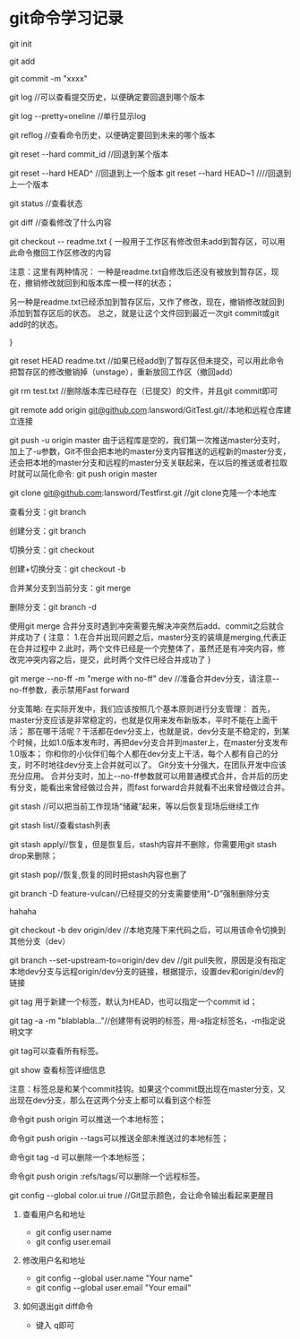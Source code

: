 # git命令学习记录



git init 

git add

git commit -m "xxxx"

git log  //可以查看提交历史，以便确定要回退到哪个版本

git log --pretty=oneline //单行显示log

git reflog  //查看命令历史，以便确定要回到未来的哪个版本

git reset --hard commit_id //回退到某个版本

git reset --hard HEAD^ //回退到上一个版本
git reset --hard HEAD~1 ////回退到上一个版本

git status //查看状态

git diff //查看修改了什么内容

git checkout -- readme.txt
{
一般用于工作区有修改但未add到暂存区，可以用此命令撤回工作区修改的内容

注意：这里有两种情况：
一种是readme.txt自修改后还没有被放到暂存区，现在，撤销修改就回到和版本库一模一样的状态；

另一种是readme.txt已经添加到暂存区后，又作了修改，现在，撤销修改就回到添加到暂存区后的状态。
总之，就是让这个文件回到最近一次git commit或git add时的状态。

}





git reset HEAD readme.txt //如果已经add到了暂存区但未提交，可以用此命令把暂存区的修改撤销掉（unstage），重新放回工作区（撤回add）


git rm test.txt  //删除版本库已经存在（已提交）的文件，并且git commit即可


git remote add origin git@github.com:lansword/GitTest.git//本地和远程仓库建立连接


git push -u origin master
由于远程库是空的，我们第一次推送master分支时，加上了-u参数，Git不但会把本地的master分支内容推送的远程新的master分支，还会把本地的master分支和远程的master分支关联起来，在以后的推送或者拉取时就可以简化命令: git push origin master


git clone git@github.com:lansword/Testfirst.git //git clone克隆一个本地库


查看分支：git branch

创建分支：git branch <name>

切换分支：git checkout <name>

创建+切换分支：git checkout -b <name>

合并某分支到当前分支：git merge <name>

删除分支：git branch -d <name>



使用git merge 合并分支时遇到冲突需要先解决冲突然后add、commit之后就合并成功了
{
注意：
	1.在合并出现问题之后，master分支的装填是merging,代表正在合并过程中
	2.此时，两个文件已经是一个完整体了，虽然还是有冲突内容，修改完冲突内容之后，提交，此时两个文件已经合并成功了
}


 git merge --no-ff -m "merge with no-ff" dev //准备合并dev分支，请注意--no-ff参数，表示禁用Fast forward


分支策略:
在实际开发中，我们应该按照几个基本原则进行分支管理：
首先，master分支应该是非常稳定的，也就是仅用来发布新版本，平时不能在上面干活；
那在哪干活呢？干活都在dev分支上，也就是说，dev分支是不稳定的，到某个时候，比如1.0版本发布时，再把dev分支合并到master上，在master分支发布1.0版本；
你和你的小伙伴们每个人都在dev分支上干活，每个人都有自己的分支，时不时地往dev分支上合并就可以了。
Git分支十分强大，在团队开发中应该充分应用。
合并分支时，加上--no-ff参数就可以用普通模式合并，合并后的历史有分支，能看出来曾经做过合并，而fast forward合并就看不出来曾经做过合并。


git stash //可以把当前工作现场“储藏”起来，等以后恢复现场后继续工作

git stash list//查看stash列表

git stash apply//恢复，但是恢复后，stash内容并不删除，你需要用git stash drop来删除；

git stash pop//恢复,恢复的同时把stash内容也删了


git branch -D feature-vulcan//已经提交的分支需要使用“-D”强制删除分支

hahaha


git checkout -b dev origin/dev  //本地克隆下来代码之后，可以用该命令切换到其他分支（dev）

git branch --set-upstream-to=origin/dev dev   //git pull失败，原因是没有指定本地dev分支与远程origin/dev分支的链接，根据提示，设置dev和origin/dev的链接




git tag <tagname>用于新建一个标签，默认为HEAD，也可以指定一个commit id；

git tag -a <tagname> -m "blablabla..."//创建带有说明的标签，用-a指定标签名，-m指定说明文字

git tag可以查看所有标签。

git show <tagname>查看标签详细信息

注意：标签总是和某个commit挂钩。如果这个commit既出现在master分支，又出现在dev分支，那么在这两个分支上都可以看到这个标签


命令git push origin <tagname>可以推送一个本地标签；

命令git push origin --tags可以推送全部未推送过的本地标签；

命令git tag -d <tagname>可以删除一个本地标签；

命令git push origin :refs/tags/<tagname>可以删除一个远程标签。

git config --global color.ui true //Git显示颜色，会让命令输出看起来更醒目



1. 查看用户名和地址
   - git config user.name
   - git config user.email

2. 修改用户名和地址
   + git config --global user.name "Your name"
   + git config --global user.email "Your email"

3. 如何退出git diff命令
   - 键入 q即可
